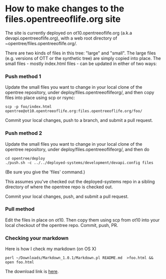 
How to make changes to the files.opentreeoflife.org site
====

The site is currently deployed on ot10.opentreeoflife.org (a.k.a
devapi.opentreeoflife.org), with a web root directory of
~opentree/files.opentreeoflife.org/.

There are two kinds of files in this tree: "large" and "small".  The
large files (e.g. versions of OTT or the synthetic tree) are simply
copied into place.  The small files - mostly index.html files - can be
updated in either of two ways:

### Push method 1

Update the small files you want to change in your local clone of the
opentree repository, under deploy/files.opentreeoflifeorg/, and then
copy files into place using scp or rsync:

    scp -p foo/index.html opentree@ot10.opentreeoflife.org:files.opentreeoflife.org/foo/

Commit your local changes, push to a branch, and submit a pull request.

### Push method 2

Update the small files you want to change in your local clone of the
opentree repository, under deploy/files.opentreeoflifeorg/, and then
do

    cd opentree/deploy
    ./push.sh -c ../../deployed-systems/development/devapi.config files

(Be sure you give the 'files' command.)

This assumes you've checked out the deployed-systems repo in a sibling
directory of where the opentree repo is checked out.

Commit your local changes, push, and submit a pull request.

### Pull method

Edit the files in place on ot10.  Then copy them using scp from ot10
into your local checkout of the opentree repo.  Commit, push, PR.


### Checking your markdown

Here is how I check my markdown (on OS X)

    perl ~/Downloads/Markdown_1.0.1/Markdown.pl README.md  >foo.html && open foo.html

The download link is [here](http://daringfireball.net/projects/markdown/).

